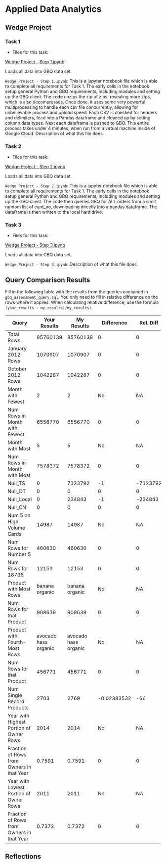 
# Applied Data Analytics

## Wedge Project

<!-- Any general commentary you'd like to say about the project --> 

### Task 1

* Files for this task: 
<!--  List of file or files here  --> 
[Wedge Project - Step 1.ipynb](https://github.com/SilentAccordion/BMKT670.V60-72020-Fall2022-Wedge-Project/blob/main/Wedge%20Project%20-%20Step%201.ipynb)

Loads all data into GBQ data set.

`Wedge Project - Step 1.ipynb`: This is a jupyter notebook file which is able to complete all requirements for Task 1. The early cells in the notebook setup general Python and GBQ requirements, including modules and setting up the GBQ client. The code unzips the zip of zips, revealing more zips, which is also decompresses. Once done, it uses some very powerful multiprocessing to handle each csv file concurrently, allowing for unbelievable process and upload speed. Each CSV is checked for headers and delimiters, feed into a Pandas dataframe and cleaned up by setting column data types. Next each dataframe is pushed to GBQ. This entire process takes under 4 minutes, when run from a virtual machine inside of Google Cloud.
Description of what this file does.

<!--  Repeat for each file  --> 



### Task 2

* Files for this task: 
<!--  List of file or files here  --> 
[Wedge Project - Step 2.ipynb](https://github.com/SilentAccordion/BMKT670.V60-72020-Fall2022-Wedge-Project/blob/main/Wedge%20Project%20-%20Step%202.ipynb)


Loads all data into GBQ data set.

`Wedge Project - Step 2.ipynb`: This is a jupyter notebook file which is able to complete all requirements for Task 1. The early cells in the notebook setup general Python and GBQ requirements, including modules and setting up the GBQ client. The code then queries GBQ for ALL orders from a short random list of card_no, downloading directly into a pandas dataframe. The dataframe is then written to the local hard drive.


<!--  Repeat for each file  --> 
	

### Task 3

* Files for this task: 
<!--  List of file or files here  --> 
[Wedge Project - Step 3.ipynb](https://github.com/SilentAccordion/BMKT670.V60-72020-Fall2022-Wedge-Project/blob/main/Wedge%20Project%20-%20Step%203.ipynb)


Loads all data into GBQ data set.

`Wedge Project - Step 3.ipynb`: 
Description of what this file does.

<!--  Repeat for each file  --> 


## Query Comparison Results

Fill in the following table with the results from the 
queries contained in `gbq_assessment_query.sql`. You only
need to fill in relative difference on the rows where it applies. 
When calculating relative difference, use the formula 
` (your_results - my_results)/my_results)`. 



|  Query  |  Your Results  |  My Results | Difference | Rel. Diff |
|---|---|---|---|---|
| Total Rows  |85760139|85760139|0|0|
| January 2012 Rows  |1070907|1070907|0|0|
| October 2012 Rows  |1042287|1042287|0|0|
| Month with Fewest  |2|2| No  | NA  |
| Num Rows in Month with Fewest  |6556770|6556770|0|0|
| Month with Most  |5|5| No  | NA  |
| Num Rows in Month with Most  |7578372|7578372|0|0|
| Null_TS  |0|7123792|-1|-7123792|
| Null_DT  |0|0|0|0|
| Null_Local  |0|234843|-1|-234843|
| Null_CN  |0|0|0|0|
| Num 5 on High Volume Cards  |14987|14987| No  | NA  |
| Num Rows for Number 5 |460630|460630|0|0|
| Num Rows for 18736  |12153|12153|0|0|
| Product with Most Rows  |   banana organic|   banana organic| No  | NA  |
| Num Rows for that Product  |908639|908639|0|0|
| Product with Fourth-Most Rows  |   avocado hass organic|   avocado hass organic| No  | NA  |
| Num Rows for that Product  |456771|456771|0|0|
| Num Single Record Products  |2703|2769|-0.02383532|-66|
| Year with Highest Portion of Owner Rows  |2014|2014| No  | NA |
| Fraction of Rows from Owners in that Year  |0.7591|0.7591|0|0|
| Year with Lowest Portion of Owner Rows  |2011|2011| No  | NA |
| Fraction of Rows from Owners in that Year  |0.7372|0.7372|0|0|

## Reflections

<!-- I'd love to get 100-200 words on your experience doing the Wedge Project --> 
